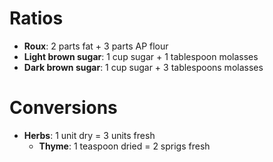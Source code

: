 Ratios
======

* **Roux**: 2 parts fat + 3 parts AP flour
* **Light brown sugar**: 1 cup sugar + 1 tablespoon molasses
* **Dark brown sugar**: 1 cup sugar + 3 tablespoons molasses

Conversions
===========

* **Herbs**: 1 unit dry = 3 units fresh
  * **Thyme**: 1 teaspoon dried = 2 sprigs fresh

